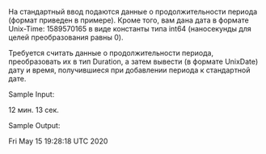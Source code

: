 На стандартный ввод подаются данные о продолжительности периода (формат приведен в примере). Кроме того, вам дана дата в формате Unix-Time: 1589570165 в виде константы типа int64 (наносекунды для целей преобразования равны 0).

Требуется считать данные о продолжительности периода, преобразовать их в тип Duration, а затем вывести (в формате UnixDate) дату и время, получившиеся при добавлении периода к стандартной дате.

Sample Input:

12 мин. 13 сек.

Sample Output:

Fri May 15 19:28:18 UTC 2020